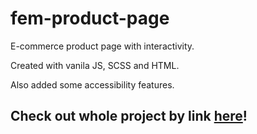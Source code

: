 # fem-product-page
E-commerce product page with interactivity.

Created with vanila JS, SCSS and HTML.

Also added some accessibility features.

## Check out whole project by link [here](https://romansh12610.github.io/fem-product-page/dist/index.html)!
